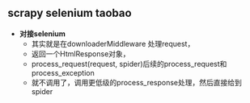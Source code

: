 ## scrapy selenium taobao

- **对接selenium**
    - 其实就是在downloaderMiddleware 处理request，
    - 返回一个HtmlResponse对象，
    - process_request(request, spider)后续的process_request和process_exception
    - 就不调用了，调用更低级的process_response处理，然后直接给到spider